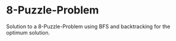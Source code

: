 # 8-Puzzle-Problem
Solution to a 8-Puzzle-Problem using BFS and backtracking for the optimum solution.
